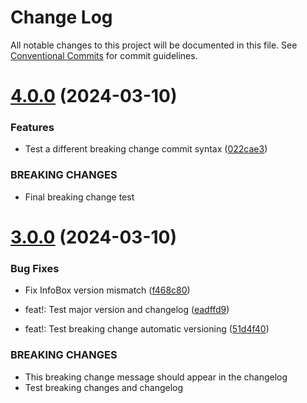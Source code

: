# Change Log

All notable changes to this project will be documented in this file.
See [Conventional Commits](https://conventionalcommits.org) for commit guidelines.

# [4.0.0](https://github.com/no-gravity-company/no-gravity-elements/compare/@no-gravity-elements/info-box@3.0.0...@no-gravity-elements/info-box@4.0.0) (2024-03-10)

### Features

- Test a different breaking change commit syntax ([022cae3](https://github.com/no-gravity-company/no-gravity-elements/commit/022cae359a0d22cec25ba544b30813cdc63cf873))

### BREAKING CHANGES

- Final breaking change test

# [3.0.0](https://github.com/no-gravity-company/no-gravity-elements/compare/@no-gravity-elements/info-box@1.2.0...@no-gravity-elements/info-box@3.0.0) (2024-03-10)

### Bug Fixes

- Fix InfoBox version mismatch ([f468c80](https://github.com/no-gravity-company/no-gravity-elements/commit/f468c80d9651f23fff04b5b60e78e27b662ed024))

- feat!: Test major version and changelog ([eadffd9](https://github.com/no-gravity-company/no-gravity-elements/commit/eadffd92caa90ae282b85215e294301eaab73cc0))
- feat!: Test breaking change automatic versioning ([51d4f40](https://github.com/no-gravity-company/no-gravity-elements/commit/51d4f407395758152c7fa5b91eaf137db690df6b))

### BREAKING CHANGES

- This breaking change message should appear in the changelog
- Test breaking changes and changelog
